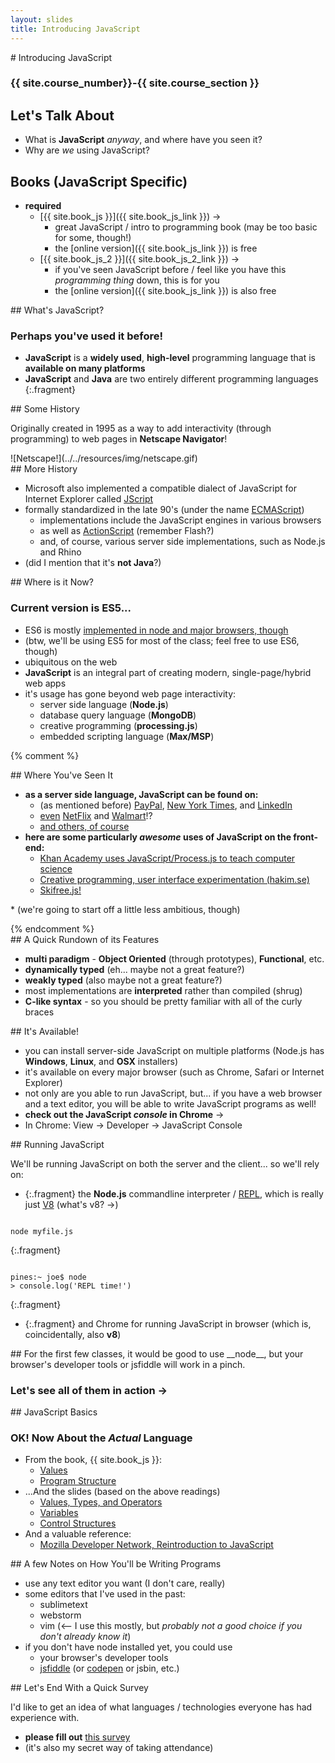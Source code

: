 ```yaml
---
layout: slides
title: Introducing JavaScript
---
```

<section markdown="block" class="intro-slide">
# Introducing JavaScript

### {{ site.course_number}}-{{ site.course_section }}

<p><small> 
</small></p>
</section>

<section markdown="block">

## Let's Talk About

* What is __JavaScript__ _anyway_, and where have you seen it?
* Why are _we_ using JavaScript?

</section>

<section markdown="block">

## Books (JavaScript Specific)

* __required__
	* [{{ site.book_js }}]({{ site.book_js_link }}) &rarr;
		* great JavaScript / intro to programming book (may be too basic for some, though!)
		* the [online version]({{ site.book_js_link }}) is free
	* [{{ site.book_js_2 }}]({{ site.book_js_2_link }}) &rarr;
		* if you've seen JavaScript before / feel like you have this _programming thing_ down, this is for you
		* the [online version]({{ site.book_js_link }}) is also free
	
</section>

<section markdown="block">
## What's JavaScript?

### Perhaps you've used it before!

* __JavaScript__ is a __widely used__, __high-level__ programming language that is __available on many platforms__
* __JavaScript__ and __Java__ are two entirely different programming languages
{:.fragment}
</section>

<section markdown="block">
##  Some History

Originally created in 1995 as a way to add interactivity (through programming) to web pages in __Netscape Navigator__!

<div markdown="block" class="img">
![Netscape!](../../resources/img/netscape.gif)
</div>

</section>

<section markdown="block">
## More History

* Microsoft also implemented a compatible dialect of JavaScript for Internet Explorer called [JScript](http://en.wikipedia.org/wiki/JScript)
* formally standardized in the late 90's (under the name [ECMAScript](http://en.wikipedia.org/wiki/ECMAScript))
	* implementations include the JavaScript engines in various browsers 
	* as well as [ActionScript](http://en.wikipedia.org/wiki/ActionScript) (remember Flash?) 
	* and, of course, various server side implementations, such as Node.js and Rhino
* (did I mention that it's __not Java__?)

</section>

<section markdown="block">
## Where is it Now?

### Current version is ES5... 

* ES6 is mostly [implemented in node and major browsers, though](http://kangax.github.io/compat-table/es6/)
* (btw, we'll be using ES5 for most of the class; feel free to use ES6, though)
* ubiquitous on the web
* __JavaScript__ is an integral part of creating modern, single-page/hybrid web apps
* it's usage has gone beyond web page interactivity:
	* server side language (__Node.js__)
	* database query language (__MongoDB__)
	* creative programming (__processing.js__)
	* embedded scripting language (__Max/MSP__)

</section>

{% comment %}
<section markdown="block">
## Where You've Seen It

* __as a server side language, JavaScript can be found on:__
	* (as mentioned before) [PayPal](https://www.paypal-engineering.com/2013/11/22/node-js-at-paypal/), [New York Times](https://source.opennews.org/en-US/articles/nyt-redesigns-mobile/), and  [LinkedIn](http://queue.acm.org/detail.cfm?id=2567673)
	* [even](http://jobs.netflix.com/jobs.php?id=NFX01209) [NetFlix](http://techblog.netflix.com/2014/08/scaling-ab-testing-on-netflixcom-with_18.html) and [Walmart](http://codewinds.com/podcast/002.html)!?
	* [and others, of course](http://www.nearform.com/nodecrunch/node-js-becoming-go-technology-enterprise#.VAUUIWSwLPY)
* __here are some particularly _awesome_ uses of JavaScript on the front-end:__
	* [Khan Academy uses JavaScript/Process.js to teach computer science](https://www.khanacademy.org/cs/programming/variables/p/challenge-bucktooth-bunny)
	* [Creative programming, user interface experimentation (hakim.se)](http://hakim.se/experiments)
	* [Skifree.js!](http://basicallydan.github.io/skifree.js/)

\* (we're going to start off a little less ambitious, though)

</section>
{% endcomment %}

<section markdown="block">
## A Quick Rundown of its Features

* __multi paradigm__ - __Object Oriented__ (through prototypes), __Functional__, etc.
* __dynamically typed__ (eh... maybe not a great feature?)
* __weakly typed__ (also maybe not a great feature?)
* most implementations are __interpreted__ rather than compiled (shrug)
* __C-like syntax__ - so you should be pretty familiar with all of the curly braces
</section>

<section markdown="block">
## It's Available!

* you can install server-side JavaScript on multiple platforms (Node.js has __Windows__, __Linux__, and __OSX__ installers)
* it's available on every major browser (such as Chrome, Safari or Internet Explorer)
* not only are you able to run JavaScript, but... if you have a web browser and a text editor, you will be able to write JavaScript programs as well!
* __check out the JavaScript _console_ in Chrome__ &rarr;
* In Chrome: View &rarr; Developer &rarr; JavaScript Console
</section>

<section markdown="block">
## Running JavaScript

We'll be running JavaScript on both the server and the client... so we'll rely on:

* {:.fragment} the __Node.js__ commandline interpreter / [REPL](http://nodejs.org/api/repl.html), which is really just [V8](http://en.wikipedia.org/wiki/V8_(JavaScript_engine)) (what's v8? &rarr;)
<pre><code data-trim contenteditable>
node myfile.js
</code></pre>
{:.fragment}
<pre><code data-trim contenteditable>
pines:~ joe$ node
> console.log('REPL time!')
</code></pre>
{:.fragment}
* {:.fragment} and Chrome for running JavaScript in browser (which is, coincidentally, also __v8__)

</section>

<section markdown="block" data-background="#440000">
## For the first few classes, it would be good to use __node__, but your browser's developer tools or jsfiddle will work in a pinch.

### Let's see all of them in action &rarr;

</section>

<section markdown="block">
## JavaScript Basics

### OK! Now About the _Actual_ Language

* From the book, {{ site.book_js }}:
	* [Values](http://eloquentjavascript.net/01_values.html)
	* [Program Structure](http://eloquentjavascript.net/02_program_structure.html)
* ...And the slides (based on the above readings)
	* [Values, Types, and Operators](values-types-operators.html)
	* [Variables](variables-control-structures.html)
	* [Control Structures](conditionals-loops.html)
* And a valuable reference:
	* [Mozilla Developer Network, Reintroduction to JavaScript](https://developer.mozilla.org/en-US/docs/Web/JavaScript/A_re-introduction_to_JavaScript)


</section>

<section markdown="block">
## A few Notes on How You'll be Writing Programs

* use any text editor you want (I don't care, really)
* some editors that I've used in the past:
	* sublimetext
	* webstorm
	* vim (&lt;-- I use this mostly, but _probably not a good choice if you don't already know it_)
* if you don't have node installed yet, you could use
	* your browser's developer tools
	* [jsfiddle](jsfiddle.net) (or [codepen](codepoen.io) or jsbin, etc.)
</section>

<section markdown="block">
## Let's End With a Quick Survey

I'd like to get an idea of what languages / technologies everyone has had experience with. 

* __please fill out__ [this survey](https://docs.google.com/a/nyu.edu/forms/d/e/1FAIpQLScN3qcI_P8BQl6aBbK_-OqIEwdI-qCuwfm_jIrm7IF0o-bi_Q/viewform)
* (it's also my secret way of taking attendance)
</section>

